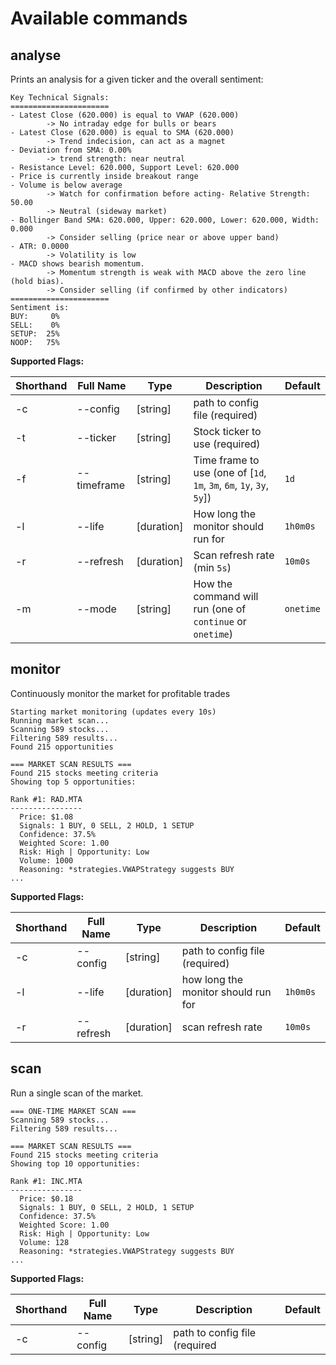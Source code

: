 # Available commands

## analyse

Prints an analysis for a given ticker and the overall sentiment:

```shell
Key Technical Signals:
======================
- Latest Close (620.000) is equal to VWAP (620.000)
        -> No intraday edge for bulls or bears
- Latest Close (620.000) is equal to SMA (620.000)
        -> Trend indecision, can act as a magnet
- Deviation from SMA: 0.00%
        -> trend strength: near neutral
- Resistance Level: 620.000, Support Level: 620.000
- Price is currently inside breakout range
- Volume is below average
        -> Watch for confirmation before acting- Relative Strength: 50.00
        -> Neutral (sideway market)
- Bollinger Band SMA: 620.000, Upper: 620.000, Lower: 620.000, Width: 0.000
        -> Consider selling (price near or above upper band)
- ATR: 0.0000
        -> Volatility is low
- MACD shows bearish momentum.
        -> Momentum strength is weak with MACD above the zero line (hold bias).
        -> Consider selling (if confirmed by other indicators)
======================
Sentiment is:
BUY:     0%
SELL:    0%
SETUP:  25%
NOOP:   75%
```

**Supported Flags:**

| Shorthand | Full Name   | Type       | Description                                                           | Default   |
|-----------|-------------|------------|-----------------------------------------------------------------------|-----------|
| -c        | --config    | [string]   | path to config file (required)                                        |           |
| -t        | --ticker    | [string]   | Stock ticker to use (required)                                        |           |
| -f        | --timeframe | [string]   | Time frame to use (one of [`1d`, `1m`, `3m`, `6m`, `1y`, `3y`, `5y`]) | `1d`      |
| -l        | --life      | [duration] | How long the monitor should run for                                   | `1h0m0s`  |
| -r        | --refresh   | [duration] | Scan refresh rate (min `5s`)                                          | `10m0s`   |
| -m        | --mode      | [string]   | How the command will run (one of `continue` or `onetime`)             | `onetime` |

## monitor

Continuously monitor the market for profitable trades

```shell
Starting market monitoring (updates every 10s)
Running market scan...
Scanning 589 stocks...
Filtering 589 results...
Found 215 opportunities

=== MARKET SCAN RESULTS ===
Found 215 stocks meeting criteria
Showing top 5 opportunities:

Rank #1: RAD.MTA
----------------
  Price: $1.08
  Signals: 1 BUY, 0 SELL, 2 HOLD, 1 SETUP
  Confidence: 37.5%
  Weighted Score: 1.00
  Risk: High | Opportunity: Low
  Volume: 1000
  Reasoning: *strategies.VWAPStrategy suggests BUY
...
```

**Supported Flags:**

| Shorthand | Full Name | Type       | Description                         | Default  |
|-----------|-----------|------------|-------------------------------------|----------|
| -c        | --config  | [string]   | path to config file (required)      |          |
| -l        | --life    | [duration] | how long the monitor should run for | `1h0m0s` |
| -r        | --refresh | [duration] | scan refresh rate                   | `10m0s`  |

## scan

Run a single scan of the market.

```shell
=== ONE-TIME MARKET SCAN ===
Scanning 589 stocks...
Filtering 589 results...

=== MARKET SCAN RESULTS ===
Found 215 stocks meeting criteria
Showing top 10 opportunities:

Rank #1: INC.MTA
----------------
  Price: $0.18
  Signals: 1 BUY, 0 SELL, 2 HOLD, 1 SETUP
  Confidence: 37.5%
  Weighted Score: 1.00
  Risk: High | Opportunity: Low
  Volume: 128
  Reasoning: *strategies.VWAPStrategy suggests BUY
...
```

**Supported Flags:**

| Shorthand | Full Name | Type     | Description                   | Default |
|-----------|-----------|----------|-------------------------------|---------|
| -c        | --config  | [string] | path to config file (required |         |

